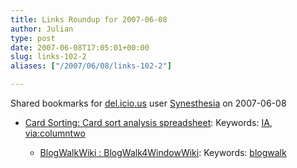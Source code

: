```yaml
---
title: Links Roundup for 2007-06-08
author: Julian
type: post
date: 2007-06-08T17:05:01+00:00
slug: links-102-2 
aliases: ["/2007/06/08/links-102-2"]

---
```

Shared bookmarks for [del.icio.us][1] user  [Synesthesia][2] on 2007-06-08

  * [Card Sorting: Card sort analysis spreadsheet][3]: 
    Keywords: [IA][4], [via:columntwo][5]</li> 
    
      * [BlogWalkWiki : BlogWalk4WindowWiki][6]: 
        Keywords: [blogwalk][7]</li> </ul>

 [1]: https://del.icio.us/
 [2]: https://del.icio.us/synesthesia
 [3]: https://www.rosenfeldmedia.com/books/cardsorting/content/resources "https://www.rosenfeldmedia.com/books/cardsorting/content/resources"
 [4]: https://del.icio.us/synesthesia/IA
 [5]: https://del.icio.us/synesthesia/via:columntwo
 [6]: https://www.blogwalk.eu/wikka.php?wakka=BlogWalk4WindowWiki "https://www.blogwalk.eu/wikka.php?wakka=BlogWalk4WindowWiki"
 [7]: https://del.icio.us/synesthesia/blogwalk
